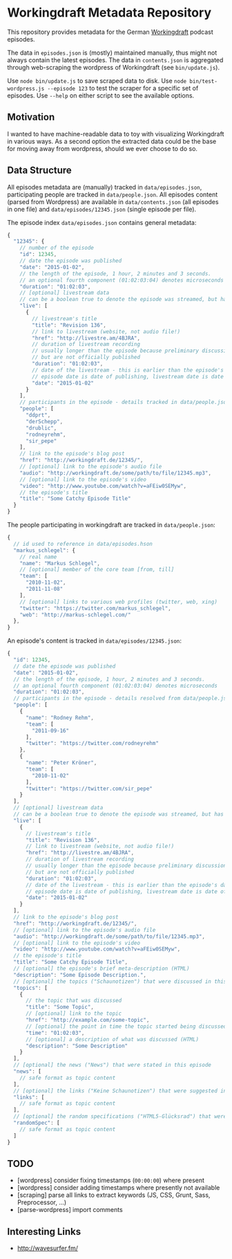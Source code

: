# Workingdraft Metadata Repository

This repository provides metadata for the German [Workingdraft](http://workingdraft.de/) podcast episodes.

The data in `episodes.json` is (mostly) maintained manually, thus might not always contain the latest episodes. The data in `contents.json` is aggregated through web-scraping the wordpress of Workingdraft (see `bin/update.js`).

Use `node bin/update.js` to save scraped data to disk. Use `node bin/test-wordpress.js --episode 123` to test the scraper for a specific set of episodes. Use `--help` on either script to see the available options.


## Motivation

I wanted to have machine-readable data to toy with visualizing Workingdraft in various ways. As a second option the extracted data could be the base for moving away from wordpress, should we ever choose to do so.


## Data Structure

All episodes metadata are (manually) tracked in `data/episodes.json`, participating people are tracked in `data/people.json`. All episodes content (parsed from Wordpress) are available in `data/contents.json` (all episodes in one file) and `data/episodes/12345.json` (single episode per file).

The episode index `data/episodes.json` contains general metadata:

```javascript
{
  "12345": {
    // number of the episode
    "id": 12345,
    // date the episode was published
    "date": "2015-01-02",
    // the length of the episode, 1 hour, 2 minutes and 3 seconds.
    // an optional fourth component (01:02:03:04) denotes microseconds
    "duration": "01:02:03",
    // [optional] livestream data
    // can be a boolean true to denote the episode was streamed, but has no link
    "live": [
      {
        // livestream's title
        "title": "Revision 136",
        // link to livestream (website, not audio file!)
        "href": "http://livestre.am/4BJRA",
        // duration of livestream recording
        // usually longer than the episode because preliminary discussions are streamed, 
        // but are not officially published
        "duration": "01:02:03",
        // date of the livestream - this is earlier than the episode's date, as
        // episode date is date of publishing, livestream date is date of recording
        "date": "2015-01-02"
      }
    ],
    // participants in the episode - details tracked in data/people.json
    "people": [
      "ddprt",
      "derSchepp",
      "drublic",
      "rodneyrehm",
      "sir_pepe"
    ],
    // link to the episode's blog post
    "href": "http://workingdraft.de/12345/",
    // [optional] link to the episode's audio file
    "audio": "http://workingdraft.de/some/path/to/file/12345.mp3",
    // [optional] link to the episode's video
    "video": "http://www.youtube.com/watch?v=aFEiw0SEMyw",
    // the episode's title
    "title": "Some Catchy Episode Title"
  }
}
```

The people participating in workingdraft are tracked in `data/people.json`:

```javascript
{
  // id used to reference in data/episodes.hson
  "markus_schlegel": {
    // real name
    "name": "Markus Schlegel",
    // [optional] member of the core team [from, till]
    "team": [
      "2010-11-02",
      "2011-11-08"
    ],
    // [optional] links to various web profiles (twitter, web, xing)
    "twitter": "https://twitter.com/markus_schlegel",
    "web": "http://markus-schlegel.com/"
  },
}
```

An episode's content is tracked in `data/episodes/12345.json`:

```javascript
{
  "id": 12345,
  // date the episode was published
  "date": "2015-01-02",
  // the length of the episode, 1 hour, 2 minutes and 3 seconds.
  // an optional fourth component (01:02:03:04) denotes microseconds
  "duration": "01:02:03",
  // participants in the episode - details resolved from data/people.json
  "people": [
    {
      "name": "Rodney Rehm",
      "team": [
        "2011-09-16"
      ],
      "twitter": "https://twitter.com/rodneyrehm"
    },
    {
      "name": "Peter Kröner",
      "team": [
        "2010-11-02"
      ],
      "twitter": "https://twitter.com/sir_pepe"
    }
  ],
  // [optional] livestream data
  // can be a boolean true to denote the episode was streamed, but has no link
  "live": [
    {
      // livestream's title
      "title": "Revision 136",
      // link to livestream (website, not audio file!)
      "href": "http://livestre.am/4BJRA",
      // duration of livestream recording
      // usually longer than the episode because preliminary discussions are streamed, 
      // but are not officially published
      "duration": "01:02:03",
      // date of the livestream - this is earlier than the episode's date, as
      // episode date is date of publishing, livestream date is date of recording
      "date": "2015-01-02"
    }
  ],
  // link to the episode's blog post
  "href": "http://workingdraft.de/12345/",
  // [optional] link to the episode's audio file
  "audio": "http://workingdraft.de/some/path/to/file/12345.mp3",
  // [optional] link to the episode's video
  "video": "http://www.youtube.com/watch?v=aFEiw0SEMyw",
  // the episode's title
  "title": "Some Catchy Episode Title",
  // [optional] the episode's brief meta-description (HTML)
  "description": "Some Episode Description.",
  // [optional] the topics ("Schaunotizen") that were discussed in this episode
  "topics": [
    {
      // the topic that was discussed
      "title": "Some Topic",
      // [optional] link to the topic
      "href": "http://example.com/some-topic",
      // [optional] the point in time the topic started being discussed
      "time": "01:02:03",
      // [optional] a description of what was discussed (HTML)
      "description": "Some Description"
    }
  ],
  // [optional] the news ("News") that were stated in this episode
  "news": [
    // safe format as topic content
  ],
  // [optional] the links ("Keine Schaunotizen") that were suggested in this episode
  "links": [
    // safe format as topic content
  ],
  // [optional] the random specifications ("HTML5-Glücksrad") that were explained in this episode
  "randomSpec": [
    // safe format as topic content
  ]
}
```





## TODO

* [wordpress] consider fixing timestamps (`00:00:00`) where present
* [wordpress] consider adding timestamps where presently not available
* [scraping] parse all links to extract keywords (JS, CSS, Grunt, Sass, Preprocessor, …)
* [parse-wordpress] import comments


## Interesting Links ##

* http://wavesurfer.fm/